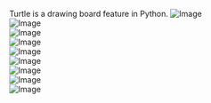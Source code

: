 Turtle is a drawing board feature in Python.
<img src="https://github.com/SunnyVikasMalviya/Python/blob/master/Turtle%20Programming/Triangle.JPG" alt="Image"><br/>
<img src="https://github.com/SunnyVikasMalviya/Python/blob/master/Turtle%20Programming/Square.JPG" alt="Image"><br/>
<img src="https://github.com/SunnyVikasMalviya/Python/blob/master/Turtle%20Programming/Hexagon.JPG" alt="Image"><br/>
<img src="https://github.com/SunnyVikasMalviya/Python/blob/master/Turtle%20Programming/Star.JPG" alt="Image"><br/>
<img src="https://github.com/SunnyVikasMalviya/Python/blob/master/Turtle%20Programming/Square_Outside_In.JPG" alt="Image"><br/>
<img src="https://github.com/SunnyVikasMalviya/Python/blob/master/Turtle%20Programming/Square_Inside_Out.JPG" alt="Image"><br/>
<img src="https://github.com/SunnyVikasMalviya/Python/blob/master/Turtle%20Programming/Spiral_Helix.JPG" alt="Image"><br/>
<img src="https://github.com/SunnyVikasMalviya/Python/blob/master/Turtle%20Programming/Rainbow%20Benzene.JPG" alt="Image"><br/>
<img src="https://github.com/SunnyVikasMalviya/Python/blob/master/Turtle%20Programming/Snowflakes.JPG" alt="Image"><br/>

